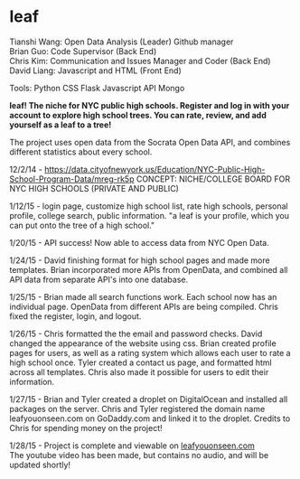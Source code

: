 # leaf

Tianshi Wang: Open Data Analysis (Leader) Github manager<br>
Brian Guo: Code Supervisor (Back End) <br>
Chris Kim: Communication and Issues Manager and Coder (Back End)<br>
David Liang: Javascript and HTML (Front End)<br>

Tools:
Python CSS Flask Javascript API Mongo

<b>leaf! The niche for NYC public high schools. Register and log in with your account to explore high school trees. You can rate, review, and add yourself as a leaf to a tree! </b>

The project uses open data from the Socrata Open Data API, and combines different statistics about every school.

12/2/14 - https://data.cityofnewyork.us/Education/NYC-Public-High-School-Program-Data/mreg-rk5p
CONCEPT: NICHE/COLLEGE BOARD FOR NYC HIGH SCHOOLS (PRIVATE AND PUBLIC)

1/12/15 - login page, customize high school list, rate high schools, personal profile, college search, public information.
"a leaf is your profile, which you can put onto the tree of a high school."

1/20/15 - API success! Now able to access data from NYC Open Data.

1/24/15 - David finishing format for high school pages and made more templates. Brian incorporated more APIs from OpenData, and combined all API data from separate API's into one database.

1/25/15 - Brian made all search functions work. Each school now has an individual page. OpenData from different APIs are being compiled. Chris fixed the register, login, and logout.

1/26/15 - Chris formatted the the email and password checks. David changed the appearance of the website using css. Brian created profile pages for users, as well as a rating system which allows each user to rate a high school once. Tyler created a contact us page, and formatted html across all templates. Chris also made it possible for users to edit their information.

1/27/15 - Brian and Tyler created a droplet on DigitalOcean and installed all packages on the server. Chris and Tyler registered the domain name leafyouonseen.com on GoDaddy.com and linked it to the droplet. Credits to Chris for spending money on the project!

1/28/15 - Project is complete and viewable on <a href="leafyouonseen.com">leafyouonseen.com</a><br>
The youtube video has been made, but contains no audio, and will be updated shortly!
